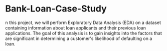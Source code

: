 # Bank-Loan-Case-Study
n this project, we will perform Exploratory Data Analysis (EDA) on a dataset containing information about loan applicants and their previous loan applications. The goal of this analysis is to gain insights into the factors that are significant in determining a customer's likelihood of defaulting on a loan.
